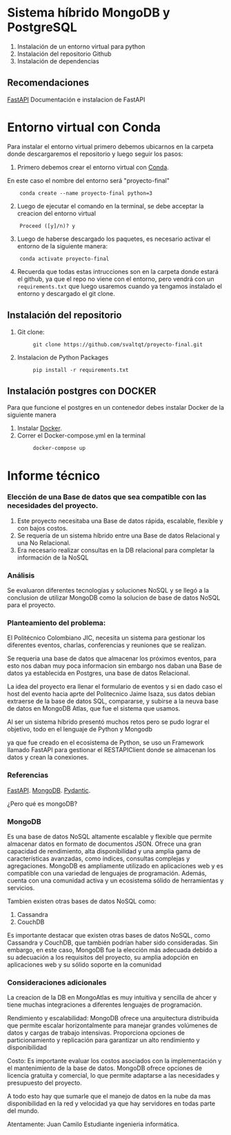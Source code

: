 # Sistema híbrido MongoDB y PostgreSQL
1. Instalación de un entorno virtual para python
2. Instalación del repositorio Github
3. Instalación de dependencias

## Recomendaciones
[FastAPI](https://fastapi.tiangolo.com/es/#instalacion) Documentación e instalacion de FastAPI

# Entorno virtual con Conda
Para instalar el entorno virtual primero debemos ubicarnos en la carpeta donde descargaremos el repositorio y luego seguir los pasos:
1. Primero debemos crear el entorno virtual con [Conda](https://conda.io/projects/conda/en/latest/user-guide/install/index.html).

En este caso el nombre del entorno será "proyecto-final"
```
    conda create --name proyecto-final python=3
```
2. Luego de ejecutar el comando en la terminal, se debe acceptar la creacion del entorno virtual
```
    Proceed ([y]/n)? y
```
3. Luego de haberse descargado los paquetes, es necesario activar el entorno de la siguiente manera:
```
    conda activate proyecto-final
```
4. Recuerda que todas estas intrucciones son en la carpeta donde estará el github, ya que el repo no viene con el entorno, pero vendrá con un ```requirements.txt``` que luego usaremos cuando ya tengamos instalado el entorno y descargado el git clone.
## Instalación del repositorio 
1. Git clone:
    ```
         git clone https://github.com/svaltqt/proyecto-final.git
    ```
2. Instalacion de Python Packages
    ``` 
         pip install -r requirements.txt
    ```
## Instalación postgres con DOCKER 
Para que funcione el postgres en un contenedor debes instalar Docker de la siguiente manera

1. Instalar [Docker](https://www.docker.com).
2. Correr el Docker-compose.yml en la terminal
    ```
         docker-compose up 
    ```

# Informe técnico
### Elección de una Base de datos que sea compatible con las necesidades del proyecto.

1. Este proyecto necesitaba una Base de datos rápida, escalable, flexible y con bajos costos.
2. Se requería de un sistema híbrido entre una Base de datos Relacional y una No Relacional.
3. Era necesario realizar consultas en la DB relacional para completar la información de la NoSQL

### Análisis

Se evaluaron diferentes tecnologías y soluciones NoSQL y se llegó a la conclusion de utilizar MongoDB
como la solucion de base de datos NoSQL para el proyecto.

### Planteamiento del problema:
El Politécnico Colombiano JIC, necesita un sistema para gestionar los diferentes eventos, charlas, conferencias y reuniones que se realizan.

Se requeria una base de datos que almacenar los próximos eventos, para esto nos daban muy poca informacion sin embargo nos daban una Base de datos ya establecida en Postgres, una 
base de datos Relacional.

La idea del proyecto era llenar el formulario de eventos y si en dado caso el host del evento hacia aprte del Politecnico Jaime Isaza, sus datos debian extraerse
de la base  de datos SQL, compararse, y subirse a la neuva base de datos en MongoDB Atlas, que fue el sistema que usamos.

Al ser un sistema híbrido presentó muchos retos pero se pudo lograr el objetivo, todo en el lenguaje de Python y Mongodb

ya que fue creado en el ecosistema de Python, se uso un Framework llamado FastAPI para gestionar el RESTAPIClient donde se almacenan los datos y crean la conexiones.


### Referencias
[FastAPI](https://fastapi.tiangolo.com/es/tutorial/).
[MongoDB](https://www.mongodb.com/docs/).
[Pydantic](https://docs.pydantic.dev/latest/usage/models/).


¿Pero qué es mongoDB?

### MongoDB
Es una base de datos NoSQL altamente escalable y flexible que permite almacenar datos en formato de documentos JSON. Ofrece una gran capacidad de rendimiento, alta disponibilidad y una amplia gama de características avanzadas, como índices, consultas complejas y agregaciones. MongoDB es ampliamente utilizado en aplicaciones web y es compatible con una variedad de lenguajes de programación. Además, cuenta con una comunidad activa y un ecosistema sólido de herramientas y servicios.

Tambien existen otras bases de datos NoSQL como:

1. Cassandra
2. CouchDB

Es importante destacar que existen otras bases de datos NoSQL, como Cassandra y CouchDB, que también podrían haber sido consideradas. Sin embargo, en este caso, MongoDB fue la elección más adecuada debido a su adecuación a los requisitos del proyecto, su amplia adopción en aplicaciones web y su sólido soporte en la comunidad

### Consideraciones adicionales
La creacion de la DB en MongoAtlas es muy intuitiva y sencilla de ahcer y tiene muchas integraciones a diferentes lenguajes de programación.

Rendimiento y escalabilidad: MongoDB ofrece una arquitectura distribuida que permite escalar horizontalmente para manejar grandes volúmenes de datos y cargas de trabajo intensivas. Proporciona opciones de particionamiento y replicación para garantizar un alto rendimiento y disponibilidad

Costo: Es importante evaluar los costos asociados con la implementación y el mantenimiento de la base de datos. MongoDB ofrece opciones de licencia gratuita y comercial, lo que permite adaptarse a las necesidades y presupuesto del proyecto.

A todo esto hay que sumarle que el manejo de datos en la nube da mas disponibilidad en la red y velocidad ya que hay servidores en todas parte del mundo.



Atentamente: Juan Camilo
Estudiante ingenieria informática. 